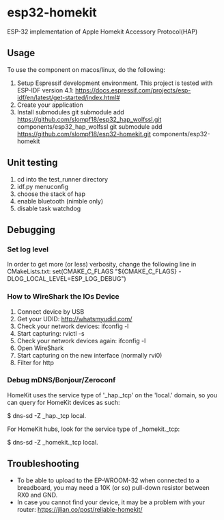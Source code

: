 # esp32-homekit
ESP-32 implementation of Apple Homekit Accessory Protocol(HAP)

## Usage
To use the component on macos/linux, do the following:
1. Setup Espressif development environment. This project is tested with ESP-IDF version 4.1: https://docs.espressif.com/projects/esp-idf/en/latest/get-started/index.html#
1. Create your application
1. Install submodules
    git submodule add https://github.com/slompf18/esp32_hap_wolfssl.git components/esp32_hap_wolfssl
    git submodule add https://github.com/slompf18/esp32-homekit.git components/esp32-homekit

## Unit testing
1. cd into the test_runner directory
2. idf.py menuconfig
3. choose the stack of hap
4. enable bluetooth (nimble only)
5. disable task watchdog

## Debugging
### Set log level
In order to get more (or less) verbosity, change the following line in CMakeLists.txt: set(CMAKE_C_FLAGS "${CMAKE_C_FLAGS} -DLOG_LOCAL_LEVEL=ESP_LOG_DEBUG")

### How to WireShark the IOs Device
1. Connect device by USB
2. Get your UDID: http://whatsmyudid.com/
3. Check your network devices: ifconfig -l
4. Start capturing: rvictl -s <UDID>
5. Check your network devices again: ifconfig -l
6. Open WireShark
7. Start capturing on the new interface (normally rvi0)
8. Filter for http

### Debug mDNS/Bonjour/Zeroconf
HomeKit uses the service type of '_hap._tcp' on the 'local.' domain, so you can query for HomeKit devices as such:

$ dns-sd -Z _hap._tcp local.

For HomeKit hubs, look for the service type of _homekit._tcp:

$ dns-sd -Z _homekit._tcp local.

## Troubleshooting
- To be able to upload to the EP-WROOM-32 when connected to a breadboard, you may need a 10K (or so) pull-down resistor between RX0 and GND.
- In case you cannot find your device, it may be a problem with your router: https://jlian.co/post/reliable-homekit/